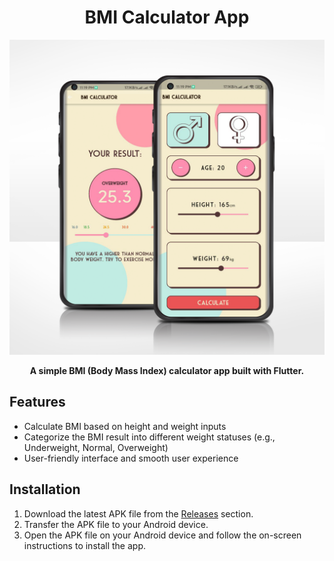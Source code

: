 <h1 align="center">BMI Calculator App</h1>

<p align="center">
  <img src="https://github.com/NoushinTasnim/BMI-Calculator/blob/main/ss/1095.png" alt="App Screenshot" width="1000" />
</p>

<p align="center">
  <strong>A simple BMI (Body Mass Index) calculator app built with Flutter.</strong>
</p>

## Features

- Calculate BMI based on height and weight inputs
- Categorize the BMI result into different weight statuses (e.g., Underweight, Normal, Overweight)
- User-friendly interface and smooth user experience

## Installation

1. Download the latest APK file from the [Releases]([https://github.com/your_username/your_repository/releases](https://github.com/NoushinTasnim/BMI-Calculator/releases)) section.
2. Transfer the APK file to your Android device.
3. Open the APK file on your Android device and follow the on-screen instructions to install the app.
